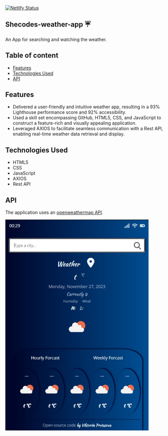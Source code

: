 [![Netlify Status](https://api.netlify.com/api/v1/badges/afcbd9ca-f0ce-4413-ab13-fdea9ed0238f/deploy-status)](https://app.netlify.com/sites/she-codes-weather/deploys)

## Shecodes-weather-app ☔️

An App for searching and watching the weather.

## Table of content

- [Features](#features)
- [Technologies Used](#technologies-used)
- [API](#api)

## Features

- Delivered a user-friendly and intuitive weather app, resulting in a 93% Lighthouse performance score and 92% accessibility.
- Used a skill set encompassing GitHub, HTML5, CSS, and JavaScript to construct a feature-rich and visually appealing application.
- Leveraged AXIOS to facilitate seamless communication with a Rest API, enabling real-time weather data retrieval and display.

## Technologies Used

- HTML5
- CSS
- JavaScript
- AXIOS
- Rest API

## API

The application uses an [openweathermap API](https://openweathermap.org/).

<img width="450" alt="Screenshot" src="assets/screenshot.jpg">
